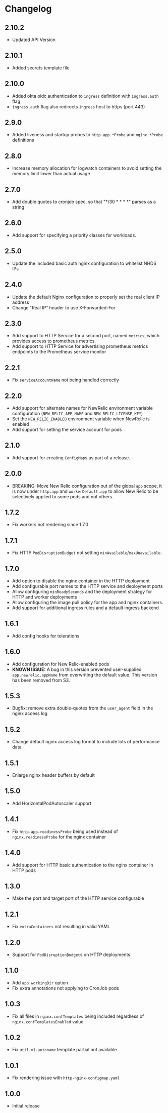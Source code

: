 # Changelog
## 2.10.2
- Updated API Version

## 2.10.1
- Added secrets template file

## 2.10.0
- Added okta oidc authentication to `ingress` definition with `ingress.auth` flag
- `ingress.auth` flag also redirects `ingress` host to https (port 443)

## 2.9.0
- Added liveness and startup probes to `http.app.*Probe` and `nginx.*Probe` definitions

## 2.8.0
- Increase memory allocation for logwatch containers to avoid setting the memory limit lower than actual usage

## 2.7.0
- Add double quotes to cronjob spec, so that "*/30 * * * *" parses as a string

## 2.6.0
- Add support for specifying a priority classes for workloads.

## 2.5.0
- Update the included basic auth nginx configuration to whitelist NHDS IPs

## 2.4.0
- Update the default Nginx configuration to properly set the real client IP address
- Change "Real IP" header to use X-Forwarded-For

## 2.3.0
- Add support to HTTP Service for a second port, named `metrics`, which provides access to prometheus metrics.
- Add support to HTTP Service for advertising prometheus metrics endpoints to the Prometheus service monitor

## 2.2.1
- Fix `serviceAccountName` not being handled correctly

## 2.2.0
- Add support for alternate names for NewRelic environment variable configuration (`NEW_RELIC_APP_NAME` and `NEW_RELIC_LICENSE_KEY`)
- Set the `NEW_RELIC_ENABLED` environment variable when NewRelic is enabled
- Add support for setting the service account for pods

## 2.1.0
- Add support for creating `ConfigMap`s as part of a release.

## 2.0.0
- BREAKING: Move New Relic configuration out of the global `app` scope, it is now under `http.app` and `workerDefault.app` to allow New Relic to be selectively applied to some pods and not others.

## 1.7.2
- Fix workers not rendering since 1.7.0

## 1.7.1
- Fix HTTP `PodDisruptionBudget` not setting `minAvailable`/`maxUnavailable`.

## 1.7.0
- Add option to disable the nginx container in the HTTP deployment
- Add configurable port names to the HTTP service and deployment ports
- Allow configuring `minReadySeconds` and the deployment strategy for HTTP and worker deployments
- Allow configuring the image pull policy for the app and nginx containers.
- Add support for additional ingress rules and a default ingress backend

## 1.6.1
- Add config hooks for tolerations

## 1.6.0
- Add configuration for New Relic-enabled pods
- **KNOWN ISSUE:** A bug in this version prevented user-supplied `app.newrelic.appName` from overwriting the default value. This version has been removed from S3.

## 1.5.3
- Bugfix: remove extra double-quotes from the `user_agent` field in the nginx access log

## 1.5.2
- Change default nginx access log format to include lots of performance data

## 1.5.1
- Enlarge nginx header buffers by default

## 1.5.0
- Add HorizontalPodAutoscaler support

## 1.4.1
- Fix `http.app.readinessProbe` being used instead of `nginx.readinessProbe` for the nginx container

## 1.4.0
- Add support for HTTP basic authentication to the nginx container in HTTP pods

## 1.3.0
- Make the port and target port of the HTTP service configurable

## 1.2.1
- Fix `extraContainers` not resulting in valid YAML

## 1.2.0
- Support for `PodDisruptionBudget`s on HTTP deployments

## 1.1.0
- Add `app.workingDir` option
- Fix extra annotations not applying to CronJob pods

## 1.0.3
- Fix all files in `nginx.confTemplates` being included regardless of `nginx.confTemplatesEnabled` value

## 1.0.2
- Fix `util.v1.autoname` template partial not available

## 1.0.1
- Fix rendering issue with `http-nginx-configmap.yaml`

## 1.0.0
- Initial release
